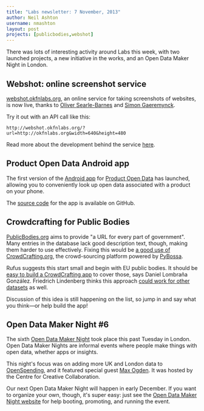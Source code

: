 ```yaml
---
title: "Labs newsletter: 7 November, 2013"
author: Neil Ashton
username: nmashton
layout: post
projects: [publicbodies,webshot]
---
```



There was lots of interesting activity around Labs this week, with two launched projects, a new initiative in the works, and an Open Data Maker Night in London.

## Webshot: online screenshot service

[webshot.okfnlabs.org][1], an online service for taking screenshots of websites, is now live, thanks to [Oliver Searle-Barnes][2] and [Simon Gaeremynck][3].

Try it out with an API call like this:

	http://webshot.okfnlabs.org/?url=http://okfnlabs.org&width=640&height=480

Read more about the development behind the service [here][4].

## Product Open Data Android app

The first version of the [Android app][5] for [Product Open Data][6] has launched, allowing you to conveniently look up open data associated with a product on your phone.

The [source code][7] for the app is available on GitHub.

## Crowdcrafting for Public Bodies

[PublicBodies.org][8] aims to provide "a URL for every part of government". Many entries in the database lack good description text, though, making them harder to use effectively. Fixing this would be [a good use of CrowdCrafting.org][9], the crowd-sourcing platform powered by [PyBossa][10].

Rufus suggests this start small and begin with EU public bodies. It should be [easy to build a CrowdCrafting app][11] to cover those, says Daniel Lombraña González. Friedrich Lindenberg thinks this approach [could work for other datasets][12] as well.

Discussion of this idea is still happening on the list, so jump in and say what you think—or help build the app!

## Open Data Maker Night #6

The sixth [Open Data Maker Night][13] took place this past Tuesday in London. Open Data Maker Nights are informal events where people make things with open data, whether apps or insights.

This night's focus was on adding more UK and London data to [OpenSpending][14], and it featured special guest [Max Ogden][15]. It was hosted by the Centre for Creative Collaboration.
  
Our next Open Data Maker Night will happen in early December. If you want to organize your own, though, it's super easy: just see the [Open Data Maker Night website][16] for help booting, promoting, and running the event.

[1]:	http://webshot.okfnlabs.org/
[2]:	https://github.com/opsb
[3]:	https://github.com/simong
[4]:	https://github.com/okfn/ideas/issues/63
[5]:	https://play.google.com/store/apps/details?id=org.okfn.pod
[6]:	http://www.product-open-data.com/
[7]:	https://github.com/okfn/product-browser-android
[8]:	http://publicbodies.org
[9]:	http://lists.okfn.org/pipermail/okfn-labs/2013-October/001117.html
[10]:	http://dev.pybossa.com/
[11]:	http://lists.okfn.org/pipermail/okfn-labs/2013-October/001120.html
[12]:	http://lists.okfn.org/pipermail/okfn-labs/2013-November/001125.html
[13]:	http://okfnlabs.org/events/open-data-maker/
[14]:	http://openspending.org
[15]:	http://maxogden.com/
[16]:	http://okfnlabs.org/events/open-data-maker/